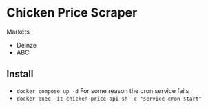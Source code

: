 # Chicken Price Scraper
Markets
* Deinze
* ABC

## Install
* `docker compose up -d`
For some reason the cron service fails
* `docker exec -it chicken-price-api sh -c "service cron start"`